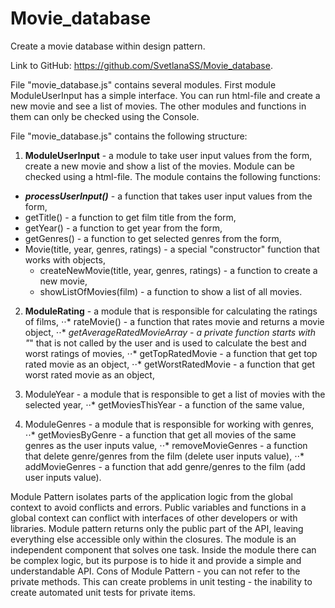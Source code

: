 # Movie_database
Create a movie database within design pattern.

Link to GitHub: https://github.com/SvetlanaSS/Movie_database.

File "movie_database.js" contains several modules. First module ModuleUserInput has a simple interface. You can run html-file and create a new movie and see a list of movies. The other modules and functions in them can only be checked using the Console.


File "movie_database.js" contains the following structure:
1. **ModuleUserInput** - a module to take user input values from the form, create a new movie and show a list of the movies. Module can be checked using a html-file. The module contains the following functions:
* **_processUserInput()_** - a function that takes user input values from the form,
* getTitle() - a function to get film title from the form,
* getYear() - a function to get year from the form,
* getGenres() - a function to get selected genres from the form,
* Movie(title, year, genres, ratings) - a special "constructor" function that works with objects,
  * createNewMovie(title, year, genres, ratings) - a function to create a new movie,
  * showListOfMovies(film) - a function to show a list of all movies.

2. **ModuleRating** - a module that is responsible for calculating the ratings of films,
⋅⋅* rateMovie() - a function that rates movie and returns a movie object,
⋅⋅* _getAverageRatedMovieArray - a private function starts with "_" that is not called by the user and is used to calculate the best and worst ratings of movies,
⋅⋅* getTopRatedMovie - a function that get top rated movie as an object,
⋅⋅* getWorstRatedMovie - a function that get worst rated movie as an object,

3) ModuleYear - a module that is responsible to get a list of movies with the selected year,
⋅⋅* getMoviesThisYear - a function of the same value,

4) ModuleGenres - a module that is responsible for working with genres,
⋅⋅* getMoviesByGenre - a function that get all movies of the same genres as the user inputs value,
⋅⋅* removeMovieGenres - a function that delete genre/genres from the film (delete user inputs value),
⋅⋅* addMovieGenres - a function that add genre/genres to the film (add user inputs value).

Module Pattern isolates parts of the application logic from the global context to avoid conflicts and errors. Public variables and functions in a global context can conflict with interfaces of other developers or with libraries.
Module pattern returns only the public part of the API, leaving everything else accessible only within the closures.
The module is an independent component that solves one task. Inside the module there can be complex logic, but its purpose is to hide it and provide a simple and understandable API.
Cons of Module Pattern - you can not refer to the private methods. This can create problems in unit testing - the inability to create automated unit tests for private items.
